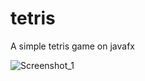 # tetris

A simple tetris game on javafx



![Screenshot_1](https://user-images.githubusercontent.com/73570667/111907461-9ded8200-8a7f-11eb-9cae-b9b8033ee1fc.png)
